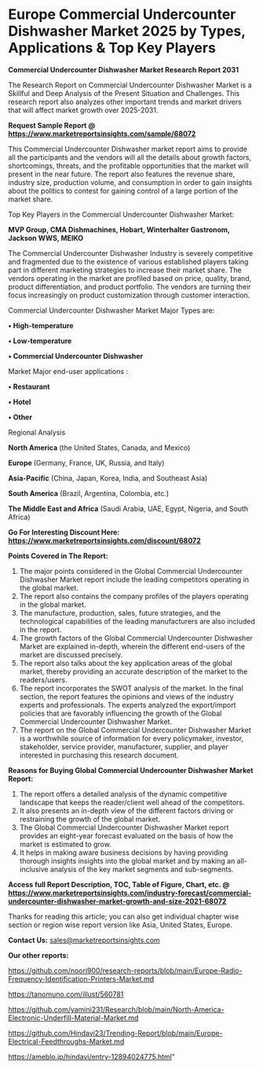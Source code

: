 # Europe Commercial Undercounter Dishwasher Market 2025 by Types, Applications & Top Key Players

<strong>Commercial Undercounter Dishwasher Market Research Report 2031</strong>

The Research Report on Commercial Undercounter Dishwasher Market is a Skillful and Deep Analysis of the Present Situation and Challenges. This research report also analyzes other important trends and market drivers that will affect market growth over 2025-2031.

<strong>Request Sample Report @ <a href=https://www.marketreportsinsights.com/sample/68072>https://www.marketreportsinsights.com/sample/68072</a></strong>

This Commercial Undercounter Dishwasher market report aims to provide all the participants and the vendors will all the details about growth factors, shortcomings, threats, and the profitable opportunities that the market will present in the near future. The report also features the revenue share, industry size, production volume, and consumption in order to gain insights about the politics to contest for gaining control of a large portion of the market share.

Top Key Players in the Commercial Undercounter Dishwasher Market:

<strong>MVP Group, CMA Dishmachines, Hobart, Winterhalter Gastronom, Jackson WWS, MEIKO</strong>

The Commercial Undercounter Dishwasher Industry is severely competitive and fragmented due to the existence of various established players taking part in different marketing strategies to increase their market share. The vendors operating in the market are profiled based on price, quality, brand, product differentiation, and product portfolio. The vendors are turning their focus increasingly on product customization through customer interaction.

Commercial Undercounter Dishwasher Market Major Types are:

<strong>• High-temperature

• Low-temperature

• Commercial Undercounter Dishwasher</strong>

Market Major end-user applications :

<strong>• Restaurant

• Hotel

• Other</strong>

Regional Analysis

</u><strong><b>North America</b></strong> (the United States, Canada, and Mexico)

<strong><b>Europe </b></strong>(Germany, France, UK, Russia, and Italy)

<strong><b>Asia-Pacific</b></strong> (China, Japan, Korea, India, and Southeast Asia)

<strong><b>South America</b></strong> (Brazil, Argentina, Colombia, etc.)

<strong><b>The Middle East and Africa</b></strong> (Saudi Arabia, UAE, Egypt, Nigeria, and South Africa)

<strong>Go For Interesting Discount Here: <a href=https://www.marketreportsinsights.com/discount/68072>https://www.marketreportsinsights.com/discount/68072</a></strong>

<strong>Points Covered in The Report:</strong>
<ol>
  <li>The major points considered in the Global Commercial Undercounter Dishwasher Market report include the leading competitors operating in the global market.</li>
  <li>The report also contains the company profiles of the players operating in the global market.</li>
  <li>The manufacture, production, sales, future strategies, and the technological capabilities of the leading manufacturers are also included in the report.</li>
  <li>The growth factors of the Global Commercial Undercounter Dishwasher Market are explained in-depth, wherein the different end-users of the market are discussed precisely.</li>
  <li>The report also talks about the key application areas of the global market, thereby providing an accurate description of the market to the readers/users.</li>
  <li>The report incorporates the SWOT analysis of the market. In the final section, the report features the opinions and views of the industry experts and professionals. The experts analyzed the export/import policies that are favorably influencing the growth of the Global Commercial Undercounter Dishwasher Market.</li>
  <li>The report on the Global Commercial Undercounter Dishwasher Market is a worthwhile source of information for every policymaker, investor, stakeholder, service provider, manufacturer, supplier, and player interested in purchasing this research document.</li>
</ol>
<strong>Reasons for Buying Global Commercial Undercounter Dishwasher Market Report:</strong>

<ol>
  <li>The report offers a detailed analysis of the dynamic competitive landscape that keeps the reader/client well ahead of the competitors.</li>
  <li>It also presents an in-depth view of the different factors driving or restraining the growth of the global market.</li>
  <li>The Global Commercial Undercounter Dishwasher Market report provides an eight-year forecast evaluated on the basis of how the market is estimated to grow.</li>
  <li>It helps in making aware business decisions by having providing thorough insights insights into the global market and by making an all-inclusive analysis of the key market segments and sub-segments.</li>
</ol>
<strong>Access full Report Description, TOC, Table of Figure, Chart, etc. @ <a href=https://www.marketreportsinsights.com/industry-forecast/commercial-undercounter-dishwasher-market-growth-and-size-2021-68072>https://www.marketreportsinsights.com/industry-forecast/commercial-undercounter-dishwasher-market-growth-and-size-2021-68072</a></strong>


Thanks for reading this article; you can also get individual chapter wise section or region wise report version like Asia, United States, Europe.

<strong>Contact Us:</strong>
sales@marketreportsinsights.com

<strong>Our other reports:</strong>

<a href=https://github.com/noori900/research-reports/blob/main/Europe-Radio-Frequency-Identification-Printers-Market.md>https://github.com/noori900/research-reports/blob/main/Europe-Radio-Frequency-Identification-Printers-Market.md</a>

<a href=https://tanomuno.com/illust/560781>https://tanomuno.com/illust/560781</a>

<a href=https://github.com/yamini231/Research/blob/main/North-America-Electronic-Underfill-Material-Market.md>https://github.com/yamini231/Research/blob/main/North-America-Electronic-Underfill-Material-Market.md</a>

<a href=https://github.com/Hindavi23/Trending-Report/blob/main/Europe-Electrical-Feedthroughs-Market.md>https://github.com/Hindavi23/Trending-Report/blob/main/Europe-Electrical-Feedthroughs-Market.md</a>

<a href=https://ameblo.jp/hindavi/entry-12894024775.html>https://ameblo.jp/hindavi/entry-12894024775.html</a>"
